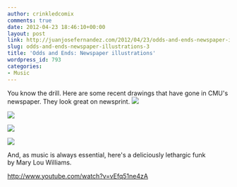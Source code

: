 ```yaml
---
author: crinkledcomix
comments: true
date: 2012-04-23 18:46:10+00:00
layout: post
link: http://juanjosefernandez.com/2012/04/23/odds-and-ends-newspaper-illustrations-3/
slug: odds-and-ends-newspaper-illustrations-3
title: 'Odds and Ends: Newspaper illustrations'
wordpress_id: 793
categories:
- Music
---
```


You know the drill. Here are some recent drawings that have gone in CMU's newspaper. They look great on newsprint.
[![](http://fernandezjuanjose.files.wordpress.com/2012/04/bannedbook.jpeg)](http://fernandezjuanjose.files.wordpress.com/2012/04/bannedbook.jpeg)

[![](http://fernandezjuanjose.files.wordpress.com/2012/04/easter.png)](http://fernandezjuanjose.files.wordpress.com/2012/04/easter.png)

[![](http://fernandezjuanjose.files.wordpress.com/2012/04/kidneyapple-copy.jpeg)](http://fernandezjuanjose.files.wordpress.com/2012/04/kidneyapple-copy.jpeg)

[![](http://fernandezjuanjose.files.wordpress.com/2012/04/allergies.png)](http://fernandezjuanjose.files.wordpress.com/2012/04/allergies.png)

And, as music is always essential, here's a deliciously lethargic funk by Mary Lou Williams.

http://www.youtube.com/watch?v=vEfq51ne4zA

